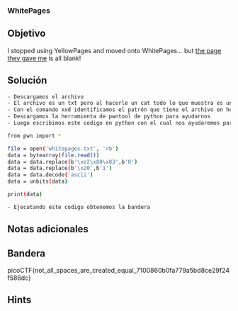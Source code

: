 ### WhitePages
## Objetivo

I stopped using YellowPages and moved onto WhitePages... but [the page they gave me](https://jupiter.challenges.picoctf.org/static/95be9526e162185c741259a75dffa0ab/whitepages.txt) is all blank!
## Solución
```bash
- Descargamos el archivo
- El archivo es un txt pero al hacerle un cat todo lo que muestra es un espacio vacio
- Con el comando xxd identificamos el patrón que tiene el archivo en hexadecimal
- Descargamos la herramienta de pwntool de python para ayudarnos
- Luego escribimos este codigo en python con el cual nos ayudaremos para decodificar el archivo

from pwn import *

file = open('whitepages.txt', 'rb')
data = bytearray(file.read())
data = data.replace(b'\xe2\x80\x83',b'0')
data = data.replace(b'\x20',b'1')
data = data.decode('ascii')
data = unbits(data)

print(data)

- Ejecutando este codigo obtenemos la bandera
```
## Notas adicionales

## Bandera

picoCTF{not_all_spaces_are_created_equal_7100860b0fa779a5bd8ce29f24f586dc}
## Hints